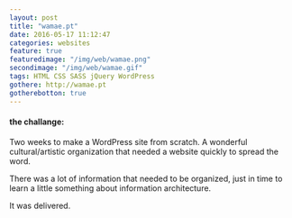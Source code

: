 ```yaml
---
layout: post
title: "wamae.pt"
date: 2016-05-17 11:12:47
categories: websites
feature: true
featuredimage: "/img/web/wamae.png"
secondimage: "/img/web/wamae.gif"
tags: HTML CSS SASS jQuery WordPress
gothere: http://wamae.pt
gotherebotton: true
---
```



#### the challange:

Two weeks to make a WordPress site from scratch. A wonderful cultural/artistic organization that needed  a website quickly to spread the word.

There was a lot of information that needed to be organized, just in time to learn a little something about information architecture.

It was delivered.
